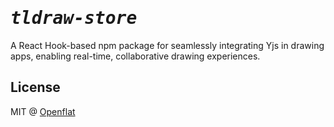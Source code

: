 <h1><em><samp>tldraw-store</samp></em></h1>

A React Hook-based npm package for seamlessly integrating Yjs in drawing apps, enabling real-time, collaborative drawing experiences.

## License

MIT @ [Openflat](https://github.com/openflat-io)